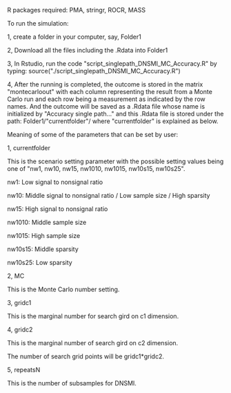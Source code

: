 R packages required: PMA, stringr, ROCR, MASS


To run the simulation:

1, create a folder in your computer, say, Folder1

2, Download all the files including the .Rdata into Folder1

3, In Rstudio, run the code "script_singlepath_DNSMI_MC_Accuracy.R" by typing: source("./script_singlepath_DNSMI_MC_Accuracy.R")

4, After the running is completed, the outcome is stored in the matrix "montecarloout" with each column representing the result from a Monte Carlo run and each row being a measurement as indicated by the row names. And the outcome will be saved as a .Rdata file whose name is initialized by "Accuracy single path..." and this .Rdata file is stored under the path: Folder1/"currentfolder"/ where "currentfolder" is explained as below.



Meaning of some of the parameters that can be set by user:

1, currentfolder

This is the scenario setting parameter with the possible setting values being one of "nw1, nw10, nw15, nw1010, nw1015, nw10s15, nw10s25".

nw1: Low signal to nonsignal ratio

nw10: Middle signal to nonsignal ratio / Low sample size / High sparsity

nw15: High signal to nonsignal ratio

nw1010: Middle sample size

nw1015: High sample size

nw10s15: Middle sparsity

nw10s25: Low sparsity


2, MC

This is the Monte Carlo number setting. 


3, gridc1 

This is the marginal number for search gird on c1 dimension.


4, gridc2 

This is the marginal number of search gird on c2 dimension.

The number of search grid points will be gridc1*gridc2.


5, repeatsN 

This is the number of subsamples for DNSMI.
